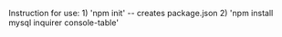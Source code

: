 Instruction for use:
    1) 'npm init' -- creates package.json
    2) 'npm install mysql inquirer console-table'